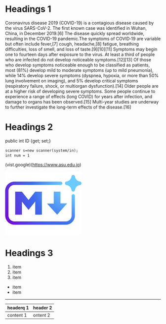 # Headings 1

Coronavirus disease 2019 (COVID-19) is a contagious disease caused by the virus SARS-CoV-2. The first known case was identified in Wuhan, China, in December 2019.[6] The disease quickly spread worldwide, resulting in the COVID-19 pandemic.The symptoms of COVID‑19 are variable but often include fever,[7] cough, headache,[8] fatigue, breathing difficulties, loss of smell, and loss of taste.[9][10][11] Symptoms may begin one to fourteen days after exposure to the virus. At least a third of people who are infected do not develop noticeable symptoms.[12][13] Of those who develop symptoms noticeable enough to be classified as patients, most (81%) develop mild to moderate symptoms (up to mild pneumonia), while 14% develop severe symptoms (dyspnea, hypoxia, or more than 50% lung involvement on imaging), and 5% develop critical symptoms (respiratory failure, shock, or multiorgan dysfunction).[14] Older people are at a higher risk of developing severe symptoms. Some people continue to experience a range of effects (long COVID) for years after infection, and damage to organs has been observed.[15] Multi-year studies are underway to further investigate the long-term effects of the disease.[16]

# Headings 2


public int ID {get; set;}

    scanner s=new scanner(system/in);
    int num = 1

(vist.google)(https://www.asu.edu.jo)

![photo](images.jpg)


# Headings 3

1. item
2. item
3. item

* item
* item

---

| headerq 1| header 2|
|---------|-------|
|content 1|ontent 2|
